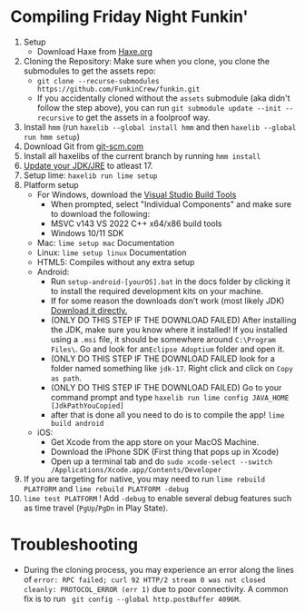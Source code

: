 # Compiling Friday Night Funkin'


 1. Setup
    * Download Haxe from [Haxe.org](https://haxe.org)
 2. Cloning the Repository: Make sure when you clone, you clone the submodules to get the assets repo:
    * `git clone --recurse-submodules https://github.com/FunkinCrew/funkin.git`
    * If you accidentally cloned without the `assets` submodule (aka didn't follow the step above), you can run `git submodule update --init --recursive` to get the assets in a foolproof way.
 3. Install `hmm` (run `haxelib --global install hmm` and then `haxelib --global run hmm setup`)
 4. Download Git from [git-scm.com](https://www.git-scm.com)
 5. Install all haxelibs of the current branch by running `hmm install`
 6. [Update your JDK/JRE](https://www.oracle.com/java/technologies/downloads/?er=221886#java17) to atleast 17.
 7. Setup lime: `haxelib run lime setup`
 8. Platform setup
    * For Windows, download the [Visual Studio Build Tools](https://aka.ms/vs/17/release/vs_BuildTools.exe)
      * When prompted, select "Individual Components" and make sure to download the following:
      * MSVC v143 VS 2022 C++ x64/x86 build tools
      * Windows 10/11 SDK
    * Mac: `lime setup mac` Documentation
    * Linux: `lime setup linux` Documentation
    * HTML5: Compiles without any extra setup
    * Android:
      * Run `setup-android-[yourOS].bat` in the docs folder by clicking it to install the required development kits on your machine.
      * If for some reason the downloads don’t work (most likely JDK) [Download it directly.](https://adoptium.net/temurin/releases/?version=17)
      * (ONLY DO THIS STEP IF THE DOWNLOAD FAILED) After installing the JDK, make sure you know where it installed! If you installed using a `.msi` file, it should be somewhere around `C:\Program Files\`. Go and look for an`Eclipse Adoptium` folder and open it.
      * (ONLY DO THIS STEP IF THE DOWNLOAD FAILED look for a folder named something like `jdk-17`. Right click and click on `Copy as path`.
      * (ONLY DO THIS STEP IF THE DOWNLOAD FAILED) Go to your command prompt and type `haxelib run lime config JAVA_HOME [JdkPathYouCopied]`
      * after that is done all you need to do is to compile the app! `lime build android`
    * iOS:
      * Get Xcode from the app store on your MacOS Machine.
      * Download the iPhone SDK (First thing that pops up in Xcode)
      * Open up a terminal tab and do `sudo xcode-select --switch /Applications/Xcode.app/Contents/Developer`
 9. If you are targeting for native, you may need to run `lime rebuild PLATFORM` and `lime rebuild PLATFORM -debug`
10. `lime test PLATFORM` ! Add `-debug` to enable several debug features such as time travel (`PgUp`/`PgDn` in Play State).

# Troubleshooting

* During the cloning process, you may experience an error along the lines of `error: RPC failed; curl 92 HTTP/2 stream 0 was not closed cleanly: PROTOCOL_ERROR (err 1)` due to poor connectivity. A common fix is to run ` git config --global http.postBuffer 4096M`.


